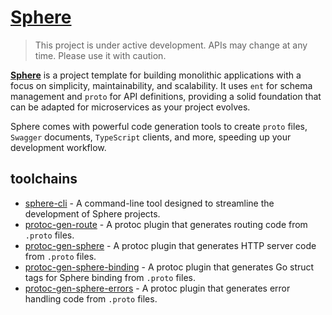 # [Sphere](https://github.com/go-sphere/sphere)

> This project is under active development. APIs may change at any time. Please use it with caution.

[**Sphere**](https://github.com/go-sphere/sphere) is a project template for building monolithic applications with a focus on simplicity, maintainability, and scalability. It uses `ent` for schema management and `proto` for API definitions, providing a solid foundation that can be adapted for microservices as your project evolves.

Sphere comes with powerful code generation tools to create `proto` files, `Swagger` documents, `TypeScript` clients, and
more, speeding up your development workflow.

## toolchains
- [sphere-cli](https://github.com/go-sphere/sphere-cli) - A command-line tool designed to streamline the development of Sphere projects.
- [protoc-gen-route](https://github.com/go-sphere/protoc-gen-route) - A protoc plugin that generates routing code from `.proto` files.
- [protoc-gen-sphere](https://github.com/go-sphere/protoc-gen-sphere) - A protoc plugin that generates HTTP server code from `.proto` files.
- [protoc-gen-sphere-binding](https://github.com/go-sphere/protoc-gen-sphere-binding) - A protoc plugin that generates Go struct tags for Sphere binding from `.proto` files.
- [protoc-gen-sphere-errors](https://github.com/go-sphere/protoc-gen-sphere-errors) - A protoc plugin that generates error handling code from `.proto` files.
